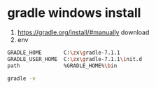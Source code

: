 # gradle windows install
1. https://gradle.org/install/#manually  download
2. env

```sh
GRADLE_HOME       C:\zx\gradle-7.1.1
GRADLE_USER_HOME  C:\zx\gradle-7.1.1\init.d
path              %GRADLE_HOME%\bin

gradle -v

```